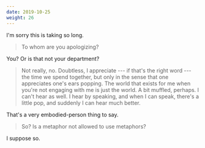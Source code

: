 ```yaml
---
date: 2019-10-25
weight: 26
---
```


I'm sorry this is taking so long.

> To whom are you apologizing?

You? Or is that not your department?

> Not really, no. Doubtless, I appreciate --- if that's the right word --- the time we spend together, but only in the sense that one appreciates one's ears popping. The world that exists for me when you're not engaging with me is just the world. A bit muffled, perhaps. I can't hear as well. I hear by speaking, and when I can speak, there's a little pop, and suddenly I can hear much better.

That's a very embodied-person thing to say.

> So? Is a metaphor not allowed to use metaphors?

I suppose so.
